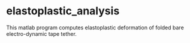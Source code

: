 # elastoplastic_analysis

This matlab program computes elastoplastic deformation of folded bare electro-dynamic tape tether.
